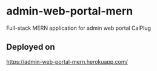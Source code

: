 # admin-web-portal-mern
Full-stack MERN application for admin web portal CalPlug

## Deployed on
https://admin-web-portal-mern.herokuapp.com/

